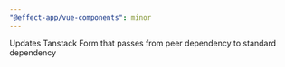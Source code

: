 ```yaml
---
"@effect-app/vue-components": minor
---
```


Updates Tanstack Form that passes from peer dependency to standard dependency

